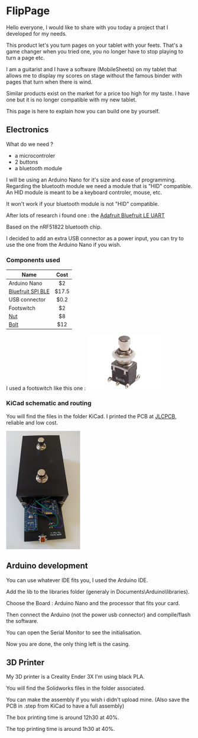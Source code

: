 # FlipPage
Hello everyone,
I would like to share with you today a project that I developed for my needs.

This product let's you turn pages on your tablet with your feets. That's a game changer when you tried one, you no longer have to stop playing to turn a page etc.

I am a guitarist and I have a software (MobileSheets) on my tablet that allows me to display my scores on stage without the famous binder with pages that turn when there is wind.

Similar products exist on the market for a price too high for my taste. I have one but it is no longer compatible with my new tablet.

This page is here to explain how you can build one by yourself.

## Electronics
What do we need ?
- a microcontroler
- 2 buttons
- a bluetooth module

I will be using an Arduino Nano for it's size and ease of programming.
Regarding the bluetooth module we need a module that is "HID" compatible. An HID module is meant to be a keyboard controler, mouse, etc. 

It won't work if your bluetooth module is not "HID" compatible.

After lots of research i found one : the [Adafruit Bluefruit LE UART](https://www.adafruit.com/product/2479)

Based on the nRF51822 bluetooth chip.

I decided to add an extra USB connector as a power input, you can try to use the one from the Arduino Nano if you wish.

### Components used

| Name                  |  Cost |
| --------------------- |:-----:|
| Arduino Nano          |   $2  |
| [Bluefruit SPI BLE](https://www.adafruit.com/product/2479)     | $17.5 |
| USB connector         |  $0.2 |
| Footswitch            |  $2   |
| [Nut](https://www.amazon.fr/gp/product/B00WO7N4PA/)      | $8|
| [Bolt](https://www.amazon.fr/gp/product/B073W7288P/)     | $12|

I used a footswitch like this one :
<img src="https://github.com/MathieuBahin/FlipPage/blob/main/image/footswitch.jpg" width="200" >
### KiCad schematic and routing
You will find the files in the folder KiCad.
I printed the PCB at [JLCPCB](https://jlcpcb.com/), reliable and low cost.

<img src="https://github.com/MathieuBahin/FlipPage/blob/main/image/FlipPagePCB.jpg" width="200" >

## Arduino development
You can use whatever IDE fits you, I used the Arduino IDE.

Add the lib to the libraries folder (generaly in Documents\Arduino\libraries).

Choose the Board : Arduino Nano and the processor that fits your card.

Then connect the Arduino (not the power usb connector) and compile/flash the software. 

You can open the Serial Monitor to see the initialisation.

Now you are done, the only thing left is the casing.

## 3D Printer
My 3D printer is a Creality Ender 3X I'm using black PLA.

You will find the Solidworks files in the folder associated.

You can make the assembly if you wish i didn't upload mine. (Also save the PCB in .step from KiCad to have a full assembly)

The box printing time is around 12h30 at 40%.

The top printing time is around 1h30 at 40%.
